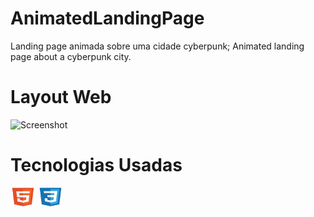 # AnimatedLandingPage
Landing page animada sobre uma cidade cyberpunk; Animated landing page about a cyberpunk city. 

# Layout Web

![Screenshot](https://github.com/NicolasFiorese/AnimatedLandingPage/blob/main/assets/screenshot.png)

# Tecnologias Usadas

<img align="center" alt="Nico-HTML" height="30" width="40" src="https://raw.githubusercontent.com/devicons/devicon/master/icons/html5/html5-original.svg">
  <img align="center" alt="Nico-CSS" height="30" width="40" src="https://raw.githubusercontent.com/devicons/devicon/master/icons/css3/css3-original.svg">
